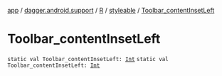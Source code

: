 [app](../../../index.md) / [dagger.android.support](../../index.md) / [R](../index.md) / [styleable](index.md) / [Toolbar_contentInsetLeft](./-toolbar_content-inset-left.md)

# Toolbar_contentInsetLeft

`static val Toolbar_contentInsetLeft: `[`Int`](https://kotlinlang.org/api/latest/jvm/stdlib/kotlin/-int/index.html)
`static val Toolbar_contentInsetLeft: `[`Int`](https://kotlinlang.org/api/latest/jvm/stdlib/kotlin/-int/index.html)